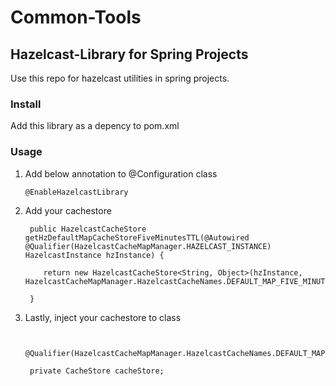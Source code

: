 # Common-Tools
## Hazelcast-Library for Spring Projects

Use this repo for hazelcast utilities in spring projects.

### Install
Add this library as a depency to pom.xml

### Usage
1. Add below annotation to @Configuration class

    `@EnableHazelcastLibrary`

2. Add your cachestore

    ```@Bean(name = HazelcastCacheMapManager.HazelcastCacheNames.DEFAULT_MAP_FIVE_MINUTES_TTL.name)
     public HazelcastCacheStore getHzDefaultMapCacheStoreFiveMinutesTTL(@Autowired @Qualifier(HazelcastCacheMapManager.HAZELCAST_INSTANCE) HazelcastInstance hzInstance) {

        return new HazelcastCacheStore<String, Object>(hzInstance, HazelcastCacheMapManager.HazelcastCacheNames.DEFAULT_MAP_FIVE_MINUTES_TTL.name);

     }
     ```


3. Lastly, inject your cachestore to class

    ```@Autowired

     @Qualifier(HazelcastCacheMapManager.HazelcastCacheNames.DEFAULT_MAP_FIVE_MINUTES_TTL.name)

     private CacheStore cacheStore;
     ```
